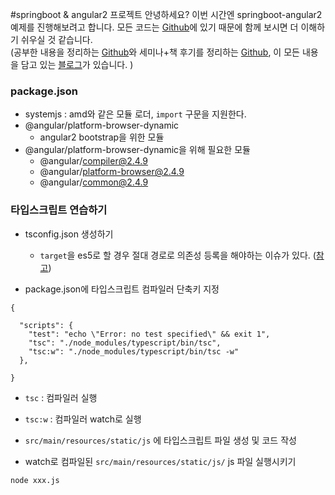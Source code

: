 #springboot & angular2 프로젝트
안녕하세요? 이번 시간엔 springboot-angular2 예제를 진행해보려고 합니다. 모든 코드는 [Github]()에 있기 때문에 함께 보시면 더 이해하기 쉬우실 것 같습니다.  
(공부한 내용을 정리하는 [Github](https://github.com/jojoldu/blog-code)와 세미나+책 후기를 정리하는 [Github](https://github.com/jojoldu/review), 이 모든 내용을 담고 있는 [블로그](http://jojoldu.tistory.com/)가 있습니다. )<br/>

### package.json
* systemjs : amd와 같은 모듈 로더, ```import``` 구문을 지원한다.
* @angular/platform-browser-dynamic
  * angular2 bootstrap을 위한 모듈
* @angular/platform-browser-dynamic을 위해 필요한 모듈
  * @angular/compiler@2.4.9 
  * @angular/platform-browser@2.4.9
  * @angular/common@2.4.9
  
### 타입스크립트 연습하기

* tsconfig.json 생성하기
  * ```target```을 es5로 할 경우 절대 경로로 의존성 등록을 해야하는 이슈가 있다. ([참고](http://stackoverflow.com/questions/33332394/angular-2-typescript-cant-find-names))

* package.json에 타입스크립트 컴파일러 단축키 지정

```
{

  "scripts": {
    "test": "echo \"Error: no test specified\" && exit 1",
    "tsc": "./node_modules/typescript/bin/tsc",
    "tsc:w": "./node_modules/typescript/bin/tsc -w"
  },

}
```

* ```tsc``` : 컴파일러 실행
* ```tsc:w``` : 컴파일러 watch로 실행

* ```src/main/resources/static/js``` 에 타입스크립트 파일 생성 및 코드 작성
* watch로 컴파일된 ```src/main/resources/static/js/``` js 파일 실행시키기

```
node xxx.js
```